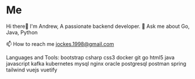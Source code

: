 # Me

Hi there👋
I'm Andrew, A passionate backend developer.
💬 Ask me about Go, Java, Python

📫 How to reach me jockes.1998@gmail.com


Languages and Tools:
bootstrap csharp css3 docker git go html5 java javascript kafka kubernetes mysql nginx oracle postgresql postman spring tailwind vuejs vuetify
